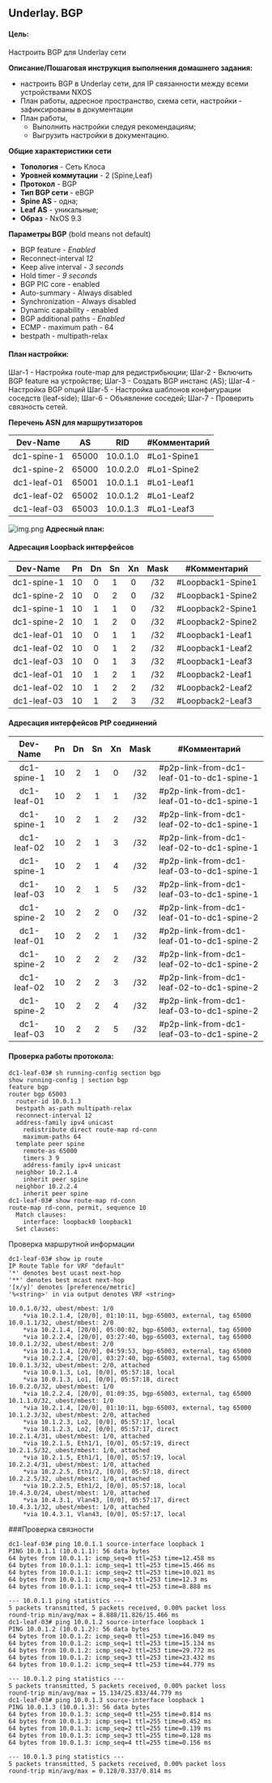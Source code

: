 ## Underlay. BGP

#### Цель:
Настроить BGP для Underlay сети


**Описание/Пошаговая инструкция выполнения домашнего задания:**   
* настроить BGP в Underlay сети, для IP связанности между всеми устройствами NXOS
* План работы, адресное пространство, схема сети, настройки - зафиксированы в документации
* План работы, 
  * Выполнить настройки следуя рекомендациям; 
  * Выгрузить настройки в документацию.

**Общие характеристики сети**  
* **Топология** - Сеть Клоса
* **Уровней коммутации** - 2 (Spine,Leaf)
* **Протокол** - BGP
* **Тип BGP сети** - eBGP
* **Spine AS** - одна;
* **Leaf AS** - уникальные;
* **Образ** - NxOS 9.3

**Параметры BGP** (bold means not default)
* BGP feature - *Enabled*
* Reconnect-interval *12*
* Keep alive interval - *3 seconds*
* Hold timer - *9 seconds*
* BGP PIC core - enabled
* Auto-summary - Always disabled
* Synchronization - Always disabled
* Dynamic capability - enabled
* BGP additional paths - *Enabled*
* ECMP - maximum path - 64
* bestpath - multipath-relax 



#### План настройки: 

Шаг-1 - Настройка route-map для редистрибьюции;
Шаг-2 - Включить BGP feature на устройстве;
Шаг-3 - Создать BGP инстанс (AS); 
Шаг-4 - Настройка BGP опций 
Шаг-5 - Настройка шаблонов конфигурации соседств (leaf-side);
Шаг-6 - Объявление соседей;
Шаг-7 - Проверить связность сетей.



**Перечень ASN для маршрутизаторов**

|Dev-Name   |AS    |RID       |#Комментарий        |
|:---------:|:----:|:--------:|--------------------|
|dc1-spine-1| 65000| 10.0.1.0 | #Lo1-Spine1        |
|dc1-spine-2| 65000| 10.0.2.0 | #Lo1-Spine2        |
|dc1-leaf-01| 65001| 10.0.1.1 | #Lo1-Leaf1         |
|dc1-leaf-02| 65002| 10.0.1.2 | #Lo1-Leaf2         |
|dc1-leaf-03| 65003| 10.0.1.3 | #Lo1-Leaf3         |

![img.png](img.png)
**Адресный план:**

#### Адресация Loopback интерфейсов

|Dev-Name   |Pn   |Dn           |Sn    |Xn    |Mask|#Комментарий              |
|:---------:|:---:|:-----------:|:----:|:----:|:--:|--------------------------|
|dc1-spine-1| 10  |    0        |  1   |   0  | /32| #Loopback1-Spine1        |
|dc1-spine-2| 10  |    0        |  2   |   0  | /32| #Loopback1-Spine2        |
|dc1-spine-1| 10  |    1        |  1   |   0  | /32| #Loopback2-Spine1        |
|dc1-spine-2| 10  |    1        |  2   |   0  | /32| #Loopback2-Spine2        |
|dc1-leaf-01| 10  |    0        |  1   |   1  | /32| #Loopback1-Leaf1         |
|dc1-leaf-02| 10  |    0        |  1   |   2  | /32| #Loopback1-Leaf2         |
|dc1-leaf-03| 10  |    0        |  1   |   3  | /32| #Loopback1-Leaf3         |
|dc1-leaf-01| 10  |    1        |  2   |   1  | /32| #Loopback2-Leaf1         |
|dc1-leaf-02| 10  |    1        |  2   |   2  | /32| #Loopback2-Leaf2         |
|dc1-leaf-03| 10  |    1        |  2   |   3  | /32| #Loopback2-Leaf3         |

#### Адресация интерфейсов PtP соединений

|Dev-Name   |Pn   |Dn           |Sn    |Xn    |Mask|#Комментарий              |
|:---------:|:---:|:-----------:|:----:|:----:|:--:|--------------------------|
|dc1-spine-1| 10  |    2        |  1   |   0  | /32| #p2p-link-from-dc1-leaf-01-to-dc1-spine-1|
|dc1-leaf-01| 10  |    2        |  1   |   1  | /32| #p2p-link-from-dc1-leaf-01-to-dc1-spine-1|
|dc1-spine-1| 10  |    2        |  1   |   2  | /32| #p2p-link-from-dc1-leaf-02-to-dc1-spine-1|
|dc1-leaf-02| 10  |    2        |  1   |   3  | /32| #p2p-link-from-dc1-leaf-02-to-dc1-spine-1|
|dc1-spine-1| 10  |    2        |  1   |   4  | /32| #p2p-link-from-dc1-leaf-03-to-dc1-spine-1|
|dc1-leaf-03| 10  |    2        |  1   |   5  | /32| #p2p-link-from-dc1-leaf-03-to-dc1-spine-1|
|dc1-spine-2| 10  |    2        |  2   |   0  | /32| #p2p-link-from-dc1-leaf-01-to-dc1-spine-2|
|dc1-leaf-01| 10  |    2        |  2   |   1  | /32| #p2p-link-from-dc1-leaf-01-to-dc1-spine-2|
|dc1-spine-2| 10  |    2        |  2   |   2  | /32| #p2p-link-from-dc1-leaf-02-to-dc1-spine-2|
|dc1-leaf-02| 10  |    2        |  2   |   3  | /32| #p2p-link-from-dc1-leaf-02-to-dc1-spine-2|
|dc1-spine-2| 10  |    2        |  2   |   4  | /32| #p2p-link-from-dc1-leaf-03-to-dc1-spine-2|
|dc1-leaf-03| 10  |    2        |  2   |   5  | /32| #p2p-link-from-dc1-leaf-03-to-dc1-spine-2|

#### Проверка работы протокола:
```
dc1-leaf-03# sh running-config section bgp
show running-config | section bgp
feature bgp
router bgp 65003
  router-id 10.0.1.3
  bestpath as-path multipath-relax
  reconnect-interval 12
  address-family ipv4 unicast
    redistribute direct route-map rd-conn
    maximum-paths 64
  template peer spine
    remote-as 65000
    timers 3 9
    address-family ipv4 unicast
  neighbor 10.2.1.4
    inherit peer spine
  neighbor 10.2.2.4
    inherit peer spine
dc1-leaf-03# show route-map rd-conn 
route-map rd-conn, permit, sequence 10 
  Match clauses:
    interface: loopback0 loopback1 
  Set clauses:
```

Проверка маршрутной информации
```
dc1-leaf-03# show ip route 
IP Route Table for VRF "default"
'*' denotes best ucast next-hop
'**' denotes best mcast next-hop
'[x/y]' denotes [preference/metric]
'%<string>' in via output denotes VRF <string>

10.0.1.0/32, ubest/mbest: 1/0
    *via 10.2.1.4, [20/0], 01:10:11, bgp-65003, external, tag 65000
10.0.1.1/32, ubest/mbest: 2/0
    *via 10.2.1.4, [20/0], 05:00:02, bgp-65003, external, tag 65000
    *via 10.2.2.4, [20/0], 03:27:40, bgp-65003, external, tag 65000
10.0.1.2/32, ubest/mbest: 2/0
    *via 10.2.1.4, [20/0], 04:59:53, bgp-65003, external, tag 65000
    *via 10.2.2.4, [20/0], 03:27:40, bgp-65003, external, tag 65000
10.0.1.3/32, ubest/mbest: 2/0, attached
    *via 10.0.1.3, Lo1, [0/0], 05:57:18, local
    *via 10.0.1.3, Lo1, [0/0], 05:57:18, direct
10.0.2.0/32, ubest/mbest: 1/0
    *via 10.2.2.4, [20/0], 01:09:35, bgp-65003, external, tag 65000
10.1.1.0/32, ubest/mbest: 1/0
    *via 10.2.1.4, [20/0], 01:10:11, bgp-65003, external, tag 65000
10.1.2.3/32, ubest/mbest: 2/0, attached
    *via 10.1.2.3, Lo2, [0/0], 05:57:17, local
    *via 10.1.2.3, Lo2, [0/0], 05:57:17, direct
10.2.1.4/31, ubest/mbest: 1/0, attached
    *via 10.2.1.5, Eth1/1, [0/0], 05:57:19, direct
10.2.1.5/32, ubest/mbest: 1/0, attached
    *via 10.2.1.5, Eth1/1, [0/0], 05:57:19, local
10.2.2.4/31, ubest/mbest: 1/0, attached
    *via 10.2.2.5, Eth1/2, [0/0], 05:57:18, direct
10.2.2.5/32, ubest/mbest: 1/0, attached
    *via 10.2.2.5, Eth1/2, [0/0], 05:57:18, local
10.4.3.0/24, ubest/mbest: 1/0, attached
    *via 10.4.3.1, Vlan43, [0/0], 05:57:17, direct
10.4.3.1/32, ubest/mbest: 1/0, attached
    *via 10.4.3.1, Vlan43, [0/0], 05:57:17, local
```
###Проверка связности
```
dc1-leaf-03# ping 10.0.1.1 source-interface loopback 1
PING 10.0.1.1 (10.0.1.1): 56 data bytes
64 bytes from 10.0.1.1: icmp_seq=0 ttl=253 time=12.458 ms
64 bytes from 10.0.1.1: icmp_seq=1 ttl=253 time=15.466 ms
64 bytes from 10.0.1.1: icmp_seq=2 ttl=253 time=10.021 ms
64 bytes from 10.0.1.1: icmp_seq=3 ttl=253 time=12.3 ms
64 bytes from 10.0.1.1: icmp_seq=4 ttl=253 time=8.888 ms

--- 10.0.1.1 ping statistics ---
5 packets transmitted, 5 packets received, 0.00% packet loss
round-trip min/avg/max = 8.888/11.826/15.466 ms
dc1-leaf-03# ping 10.0.1.2 source-interface loopback 1
PING 10.0.1.2 (10.0.1.2): 56 data bytes
64 bytes from 10.0.1.2: icmp_seq=0 ttl=253 time=16.049 ms
64 bytes from 10.0.1.2: icmp_seq=1 ttl=253 time=15.134 ms
64 bytes from 10.0.1.2: icmp_seq=2 ttl=253 time=29.772 ms
64 bytes from 10.0.1.2: icmp_seq=3 ttl=253 time=23.432 ms
64 bytes from 10.0.1.2: icmp_seq=4 ttl=253 time=44.779 ms

--- 10.0.1.2 ping statistics ---
5 packets transmitted, 5 packets received, 0.00% packet loss
round-trip min/avg/max = 15.134/25.833/44.779 ms
dc1-leaf-03# ping 10.0.1.3 source-interface loopback 1
PING 10.0.1.3 (10.0.1.3): 56 data bytes
64 bytes from 10.0.1.3: icmp_seq=0 ttl=255 time=0.814 ms
64 bytes from 10.0.1.3: icmp_seq=1 ttl=255 time=0.452 ms
64 bytes from 10.0.1.3: icmp_seq=2 ttl=255 time=0.139 ms
64 bytes from 10.0.1.3: icmp_seq=3 ttl=255 time=0.128 ms
64 bytes from 10.0.1.3: icmp_seq=4 ttl=255 time=0.156 ms

--- 10.0.1.3 ping statistics ---
5 packets transmitted, 5 packets received, 0.00% packet loss
round-trip min/avg/max = 0.128/0.337/0.814 ms